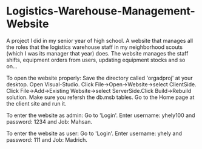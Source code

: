 # Logistics-Warehouse-Management-Website
A project I did in my senior year of high school. A website that manages all the roles that the logistics warehouse staff in my neighborhood scouts (which I was its manager that year) does. The website manages the staff shifts, equipment orders from users, updating equipment stocks and so on...

To open the website properly: Save the directory called 'orgadproj' at your desktop. Open Visual-Studio. Click File->Open->Website->select ClientSide. Click File->Add->Existing Website->select ServerSide.Click Build->Rebuild solution. Make sure you refersh the db.msb tables. Go to the Home page at the client site and run it.

To enter the website as admin: Go to 'Login'. Enter username: yhely100 and password: 1234 and Job: Mahsan.

To enter the website as user: Go to 'Login'. Enter username: yhely and password: 111 and Job: Madrich.
